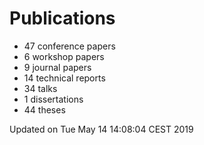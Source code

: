 # Publications
  * 47 conference papers
  * 6 workshop papers
  * 9 journal papers
  * 14 technical reports
  * 34 talks
  * 1 dissertations
  * 44 theses

Updated on Tue May 14 14:08:04 CEST 2019
